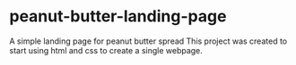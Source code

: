 # peanut-butter-landing-page
A simple landing page for peanut butter spread
This project was created to start using html and css to create a single webpage.
